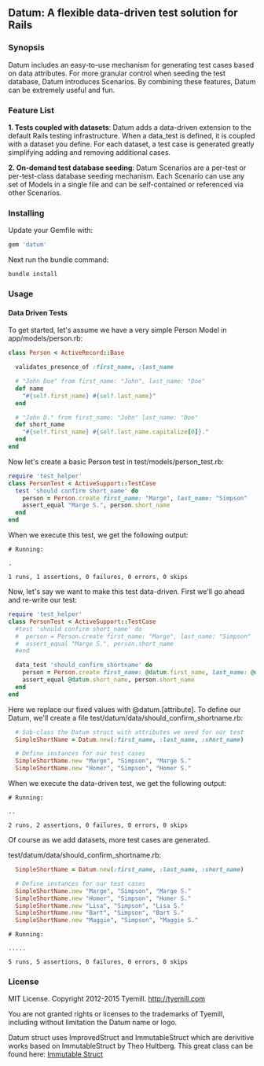 ## Datum: A flexible data-driven test solution for Rails

### Synopsis
Datum includes an easy-to-use mechanism for generating test cases based on data attributes. For more granular control when seeding the test database, Datum introduces Scenarios. By combining these features, Datum can be extremely useful and fun.


### Feature List
**1. Tests coupled with datasets**: Datum adds a data-driven extension to the default Rails testing infrastructure. When a data_test is defined, it is coupled with a dataset you define. For each dataset, a test case is generated greatly simplifying adding and removing additional cases.

**2. On-demand test database seeding**: Datum Scenarios are a per-test or per-test-class database seeding mechanism. Each Scenario can use any set of Models in a single file and can be self-contained or referenced via other Scenarios.

### Installing
Update your Gemfile with:

```ruby
gem 'datum'
```

Next run the bundle command:

```console
bundle install
```

### Usage

#### Data Driven Tests
To get started, let's assume we have a very simple Person Model in app/models/person.rb:

```ruby
class Person < ActiveRecord::Base

  validates_presence_of :first_name, :last_name

  # "John Doe" from first_name: "John", last_name: "Doe"
  def name
    "#{self.first_name} #{self.last_name}"
  end

  # "John D." from first_name: "John" last_name: "Doe"
  def short_name
    "#{self.first_name} #{self.last_name.capitalize[0]}."
  end
end
```

Now let's create a basic Person test in test/models/person_test.rb:

```ruby
require 'test_helper'
class PersonTest < ActiveSupport::TestCase
  test 'should confirm short_name' do
    person = Person.create first_name: "Marge", last_name: "Simpson"
    assert_equal "Marge S.", person.short_name
  end
end
```

When we execute this test, we get the following output:

```console
# Running:

.

1 runs, 1 assertions, 0 failures, 0 errors, 0 skips
```

Now, let's say we want to make this test data-driven. First we'll go ahead and re-write our test:

```ruby
require 'test_helper'
class PersonTest < ActiveSupport::TestCase
  #test 'should confirm short_name' do
  #  person = Person.create first_name: "Marge", last_name: "Simpson"
  #  assert_equal "Marge S.", person.short_name
  #end

  data_test 'should_confirm_shortname' do
    person = Person.create first_name: @datum.first_name, last_name: @datum.last_name
    assert_equal @datum.short_name, person.short_name
  end
end
```

Here we replace our fixed values with @datum.[attribute]. To define our Datum, we'll create a file test/datum/data/should_confirm_shortname.rb:

```ruby
  # Sub-class the Datum struct with attributes we need for our test
  SimpleShortName = Datum.new(:first_name, :last_name, :short_name)

  # Define instances for our test cases
  SimpleShortName.new "Marge", "Simpson", "Marge S."
  SimpleShortName.new "Homer", "Simpson", "Homer S."
```

When we execute the data-driven test, we get the following output:

```console
# Running:

..

2 runs, 2 assertions, 0 failures, 0 errors, 0 skips
```

Of course as we add datasets, more test cases are generated.

test/datum/data/should_confirm_shortname.rb:

```ruby
  SimpleShortName = Datum.new(:first_name, :last_name, :short_name)

  # Define instances for our test cases
  SimpleShortName.new "Marge", "Simpson", "Marge S."
  SimpleShortName.new "Homer", "Simpson", "Homer S."
  SimpleShortName.new "Lisa", "Simpson", "Lisa S."
  SimpleShortName.new "Bart", "Simpson", "Bart S."
  SimpleShortName.new "Maggie", "Simpson", "Maggie S."
```

```console
# Running:

.....

5 runs, 5 assertions, 0 failures, 0 errors, 0 skips
```


### License

MIT License. Copyright 2012-2015 Tyemill. http://tyemill.com

You are not granted rights or licenses to the trademarks of Tyemill, including without limitation the Datum name or logo.

Datum struct uses ImprovedStruct and ImmutableStruct which are derivitive works based on ImmutableStruct by Theo Hultberg. This great class can be found here: [Immutable Struct](https://github.com/iconara/immutable_struct)